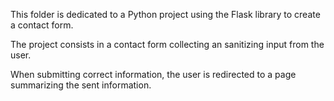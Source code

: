 This folder is dedicated to a Python project using the Flask library to create a contact form.

The project consists in a contact form collecting an sanitizing input from the user.

When submitting correct information, the user is redirected to a page summarizing the sent information.
